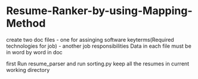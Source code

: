 # Resume-Ranker-by-using-Mapping-Method
create two doc files
        - one for assinging software keyterms(Required technologies for job)
        - another job responsibilities
        Data in each file must be in word by word in doc
        
first Run resume_parser and run sorting.py
keep all the resumes in current working directory
